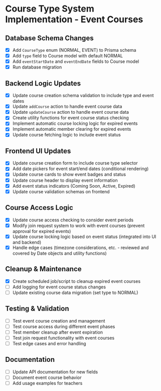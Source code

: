 # Course Type System Implementation - Event Courses

## Database Schema Changes
- [x] Add `CourseType` enum (NORMAL, EVENT) to Prisma schema
- [x] Add `type` field to Course model with default NORMAL
- [x] Add `eventStartDate` and `eventEndDate` fields to Course model
- [x] Run database migration

## Backend Logic Updates
- [x] Update course creation schema validation to include type and event dates
- [x] Update `addCourse` action to handle event course data
- [x] Update `updateCourse` action to handle event course data
- [x] Create utility functions for event course status checking
- [x] Implement automatic course locking logic for expired events
- [x] Implement automatic member clearing for expired events
- [x] Update course fetching logic to include event status

## Frontend UI Updates
- [x] Update course creation form to include course type selector
- [x] Add date pickers for event start/end dates (conditional rendering)
- [x] Update course cards to show event badges and status
- [x] Update course header to display event information
- [x] Add event status indicators (Coming Soon, Active, Expired)
- [x] Update course validation schemas on frontend

## Course Access Logic
- [x] Update course access checking to consider event periods
- [x] Modify join request system to work with event courses (prevent approval for expired events)
- [x] Update course locking logic based on event status (integrated into UI and backend)
- [x] Handle edge cases (timezone considerations, etc. - reviewed and covered by Date objects and utility functions)

## Cleanup & Maintenance
- [x] Create scheduled job/script to cleanup expired event courses
- [ ] Add logging for event course status changes
- [ ] Update existing course data migration (set type to NORMAL)

## Testing & Validation
- [ ] Test event course creation and management
- [ ] Test course access during different event phases
- [ ] Test member cleanup after event expiration
- [ ] Test join request functionality with event courses
- [ ] Test edge cases and error handling

## Documentation
- [ ] Update API documentation for new fields
- [ ] Document event course behavior
- [ ] Add usage examples for teachers
